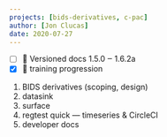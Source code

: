 ```yaml
---
projects: [bids-derivatives, c-pac]
author: [Jon Clucas]
date: 2020-07-27
---
```


- [ ] 🚧 Versioned docs 1.5.0 ‒ 1.6.2a
- [x] 📖 training progression

1. BIDS derivatives (scoping, design)
2. datasink
3. surface
4. regtest quick ― timeseries & CircleCI
5. developer docs
